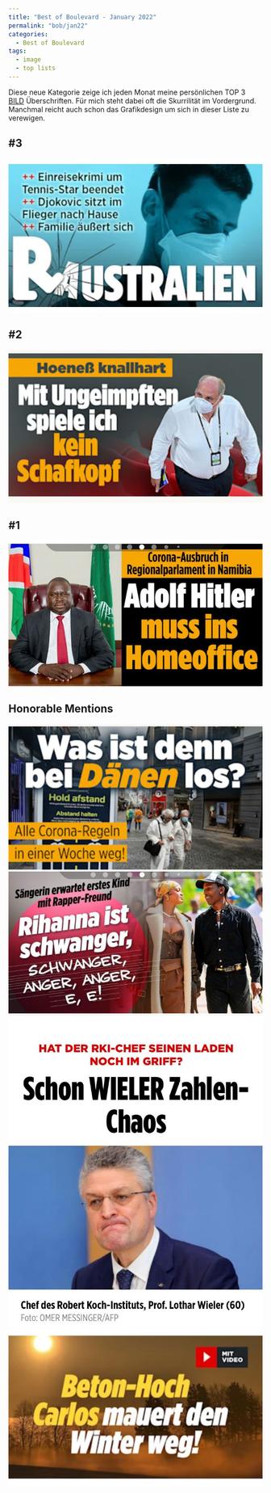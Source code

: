 ```yaml
---
title: "Best of Boulevard - January 2022"
permalink: "bob/jan22"
categories:
  - Best of Boulevard
tags:
  - image
  - top lists
---
```


Diese neue Kategorie zeige ich jeden Monat meine persönlichen TOP 3 [BILD](https://www.bild.de/) Überschriften.
Für mich steht dabei oft die Skurrilität im Vordergrund.
Manchmal reicht auch schon das Grafikdesign um sich in dieser Liste zu verewigen.


## #3
![Djokovic](../assets/images/bob/01-2022/djokovic.jpg)


## #2
![Hoeness](../assets/images/bob/01-2022/hoeness.jpg)


## #1
![Namibia](../assets/images/bob/01-2022/namibia.jpg)


## Honorable Mentions

![Danes](../assets/images/bob/01-2022/danes.jpg)
![Rihanna](../assets/images/bob/01-2022/rihanna.jpg)
![Wieler](../assets/images/bob/01-2022/wieler.jpg)
![Beton](../assets/images/bob/01-2022/beton.jpg)
